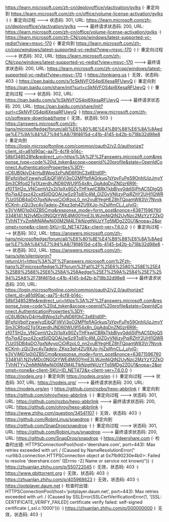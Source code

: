 https://learn.microsoft.com/zh-cn/deployoffice/vlactivation/gvlks (· 重定向到 https://learn.microsoft.com/zh-cn/office/volume-license-activation/gvlks ·)
(· 重定向过程 ---> 状态码: 301, URL: https://learn.microsoft.com/zh-cn/deployoffice/vlactivation/gvlks ---> 最终请求状态码: 200, URL: https://learn.microsoft.com/zh-cn/office/volume-license-activation/gvlks ·)
https://learn.microsoft.com/zh-CN/cpp/windows/latest-supported-vc-redist?view=msvc-170 (· 重定向到 https://learn.microsoft.com/zh-cn/cpp/windows/latest-supported-vc-redist?view=msvc-170 ·)
(· 重定向过程 ---> 状态码: 302, URL: https://learn.microsoft.com/zh-CN/cpp/windows/latest-supported-vc-redist?view=msvc-170 ---> 最终请求状态码: 200, URL: https://learn.microsoft.com/zh-cn/cpp/windows/latest-supported-vc-redist?view=msvc-170 ·)
https://tonkiang.us (· 无效，状态码: 403 ·)
https://pan.baidu.com/s/1cSkNVFOS4pi6XesaRFUwyQ (· 重定向到 https://pan.baidu.com/share/init?surl=cSkNVFOS4pi6XesaRFUwyQ ·)
(· 重定向过程 ---> 状态码: 302, URL: https://pan.baidu.com/s/1cSkNVFOS4pi6XesaRFUwyQ ---> 最终请求状态码: 200, URL: https://pan.baidu.com/share/init?surl=cSkNVFOS4pi6XesaRFUwyQ ·)
https://www.microsoft.com/zh-cn/software-download/home (· 无效，状态码: 503 ·)
https://answers.microsoft.com/zh-hans/microsoftedge/forum/all/%E6%80%8E%E4%B9%88%E6%8A%8Aedge%E7%9A%84%E7%94%A8/78f4615d-c41b-4145-b42b-b718b32d98e8 (· 重定向到 https://login.microsoftonline.com/common/oauth2/v2.0/authorize?client_id=a81d90ac-aa75-4cf8-b14c-58bf348528fe&redirect_uri=https%3A%2F%2Fanswers.microsoft.com&response_type=code%20id_token&scope=openid%20profile&state=OpenIdConnect.AuthenticationProperties%3DY-nC6UB0klyD4rHuBWpg3zPuND6f0hC3x6Etd0P-BFpfqVbpYzwwIyzEibQFjWVj3oO2MPfqflAGrkuq7sYpyFuPe59OnhlUjzJmyYSm3CRfod2Tg1XzerdhJND60WU9154x8n_GpAdqDnZN0zr6R9l-zf0T5H2o_VNCpmVt2x2ji1qXx90ZyTHFkwICBRkTkbBlyv0ddjSjPhAC5DlgQ5tfp7jq4Zgxz42cxdSjIDQOAUwSz9Tp81c4M_GlZGvVNIizvPqjRZhY2UHl1QWR7Uz05DB4qDO7gxNAyypCiOiRzoL0_nn2vuBYegHEZ8hTQpamW83Vr7NvvkKCKnh-zQU3vc4y7adeix-ZKpz3qh4ZU9XJo-hjZsjIfmCLJ_uIyiG-e3VVjMG1q0i0ZB5Cmg&response_mode=form_post&nonce=638715967603348141.N2IyMDc0NGQtYWE4Mi00YmE3LWJmNjQtN2UyNzc2MzYzY2ZkOTVhNTYyZmMtNjMwNi00M2M4LTlkNzgtNjUzYTg5MDg2ZGU1&nopa=2&prompt=none&x-client-SKU=ID_NET472&x-client-ver=7.6.0.0 ·)
(· 重定向过程 ---> 状态码: 302, URL: https://answers.microsoft.com/zh-hans/microsoftedge/forum/all/%E6%80%8E%E4%B9%88%E6%8A%8Aedge%E7%9A%84%E7%94%A8/78f4615d-c41b-4145-b42b-b718b32d98e8 ---> 状态码: 302, URL: https://answers.microsoft.com/zh-hans/site/silentsignin?returnUrl=https%3A%2F%2Fanswers.microsoft.com%2Fzh-hans%2Fmicrosoftedge%2Fforum%2Fall%2F%25E6%2580%258E%25E4%25B9%2588%25E6%258A%258Aedge%25E7%259A%2584%25E7%2594%25A8%2F78f4615d-c41b-4145-b42b-b718b32d98e8 ---> 最终请求状态码: 200, URL: https://login.microsoftonline.com/common/oauth2/v2.0/authorize?client_id=a81d90ac-aa75-4cf8-b14c-58bf348528fe&redirect_uri=https%3A%2F%2Fanswers.microsoft.com&response_type=code%20id_token&scope=openid%20profile&state=OpenIdConnect.AuthenticationProperties%3DY-nC6UB0klyD4rHuBWpg3zPuND6f0hC3x6Etd0P-BFpfqVbpYzwwIyzEibQFjWVj3oO2MPfqflAGrkuq7sYpyFuPe59OnhlUjzJmyYSm3CRfod2Tg1XzerdhJND60WU9154x8n_GpAdqDnZN0zr6R9l-zf0T5H2o_VNCpmVt2x2ji1qXx90ZyTHFkwICBRkTkbBlyv0ddjSjPhAC5DlgQ5tfp7jq4Zgxz42cxdSjIDQOAUwSz9Tp81c4M_GlZGvVNIizvPqjRZhY2UHl1QWR7Uz05DB4qDO7gxNAyypCiOiRzoL0_nn2vuBYegHEZ8hTQpamW83Vr7NvvkKCKnh-zQU3vc4y7adeix-ZKpz3qh4ZU9XJo-hjZsjIfmCLJ_uIyiG-e3VVjMG1q0i0ZB5Cmg&response_mode=form_post&nonce=638715967603348141.N2IyMDc0NGQtYWE4Mi00YmE3LWJmNjQtN2UyNzc2MzYzY2ZkOTVhNTYyZmMtNjMwNi00M2M4LTlkNzgtNjUzYTg5MDg2ZGU1&nopa=2&prompt=none&x-client-SKU=ID_NET472&x-client-ver=7.6.0.0 ·)
https://nodejs.org (· 重定向到 https://nodejs.org/en ·)
(· 重定向过程 ---> 状态码: 307, URL: https://nodejs.org/ ---> 最终请求状态码: 200, URL: https://nodejs.org/en ·)
https://github.com/rozbo/hexo-abbrlink (· 重定向到 https://github.com/ohroy/hexo-abbrlink ·)
(· 重定向过程 ---> 状态码: 301, URL: https://github.com/rozbo/hexo-abbrlink ---> 最终请求状态码: 200, URL: https://github.com/ohroy/hexo-abbrlink ·)
https://www.zhihu.com/question/34541107 (· 无效，状态码: 403 ·)
https://github.com/RobinLinus/snapdrop (· 重定向到 https://github.com/SnapDrop/snapdrop ·)
(· 重定向过程 ---> 状态码: 301, URL: https://github.com/RobinLinus/snapdrop ---> 最终请求状态码: 200, URL: https://github.com/SnapDrop/snapdrop ·)
https://deershare.com (· 检查时出错: HTTPSConnectionPool(host='deershare.com', port=443): Max retries exceeded with url: / (Caused by NameResolutionError("<urllib3.connection.HTTPSConnection object at 0x7fb90230e4b0>: Failed to resolve 'deershare.com' ([Errno -2] Name or service not known)")) ·)
https://zhuanlan.zhihu.com/p/550722045 (· 无效，状态码: 403 ·)
https://www.qbittorrent.org (· 无效，状态码: 403 ·)
https://zhuanlan.zhihu.com/p/405968623 (· 无效，状态码: 403 ·)
https://potplayer.daum.net (· 检查时出错: HTTPSConnectionPool(host='potplayer.daum.net', port=443): Max retries exceeded with url: / (Caused by SSLError(SSLCertVerificationError(1, '[SSL: CERTIFICATE_VERIFY_FAILED] certificate verify failed: self-signed certificate (_ssl.c:1000)'))) ·)
https://zhuanlan.zhihu.com/p/000000000 (· 无效，状态码: 403 ·)
